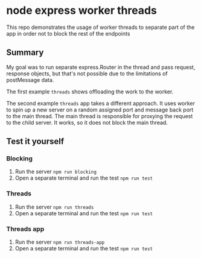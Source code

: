 # node express worker threads

This repo demonstrates the usage of worker threads to separate part of the app
in order not to block the rest of the endpoints

## Summary

My goal was to run separate express.Router in the thread and pass request,
response objects, but that's not possible due to the limitations of postMessage
data.

The first example `threads` shows offloading the work to the worker.

The second example `threads` app takes a different approach. It uses worker
to spin up a new server on a random assigned port and message back port to the
main thread. The main thread is responsible for proxying the request to the
child server. It works, so it does not block the main thread.

## Test it yourself

### Blocking

1. Run the server `npm run blocking`
2. Open a separate terminal and run the test `npm run test`

### Threads

1. Run the server `npm run threads`
2. Open a separate terminal and run the test `npm run test`

### Threads app

1. Run the server `npm run threads-app`
2. Open a separate terminal and run the test `npm run test`
